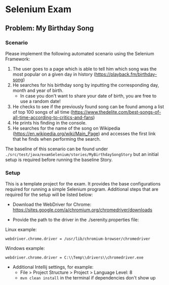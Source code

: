 # Selenium Exam

## Problem: My Birthday Song

### Scenario
Please implement the following automated scenario using the Selenium Framework:  
    
   1. The user goes to a page which is able to tell him which song was the most popular on a given day in history (https://playback.fm/birthday-song)
   2. He searches for his birthday song by inputting the corresponding day, month and year of birth.
      * In case you don't want to share your date of birth, you are free to use a random date!
   3. He checks to see if the previously found song can be found among a list of top 100 songs of all time (https://www.thedelite.com/best-songs-of-all-time-according-to-critics-and-fans)
   4. He prints his finding in the console.
   5. He searches for the name of the song on Wikipedia (https://en.wikipedia.org/wiki/Main_Page) and accesses the first link that he finds when performing the search.

The baseline of this scenario can be found under `./src/test/java/examSelenium/stories/MyBirthdaySongStory` but an initial setup is required before running the baseline Story.

### Setup
This is a template project for the exam. 
It provides the base configurations required for running a simple Selenium program. 
Additional steps that are required for the setup will be listed below:
 * Download the WebDriver for Chrome:  https://sites.google.com/a/chromium.org/chromedriver/downloads

 * Provide the path to the driver in the ./serenity.properties file:
 
Linux example:
```$xslt
webdriver.chrome.driver = /usr/lib/chromium-browser/chromedriver
```

Windows example:
```$xslt
webdriver.chrome.driver = C:\\Temp\\drivers\\chromedriver.exe
```

 * Additional Intellij settings, for example:
    * File > Project Structure > Project > Language Level: 8
    * `mvn clean install` in the terminal if dependencies don't show up
    

